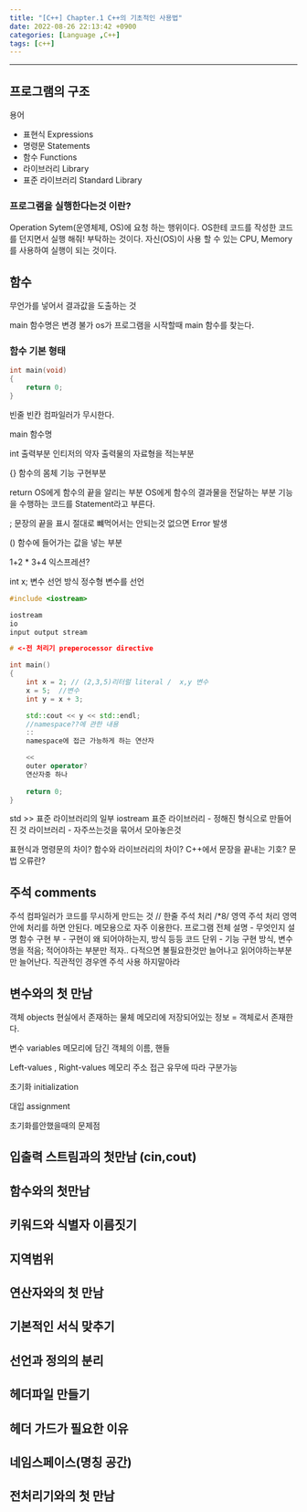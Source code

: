 ```yaml
---
title: "[C++] Chapter.1 C++의 기초적인 사용법"
date: 2022-08-26 22:13:42 +0900
categories: [Language ,C++]
tags: [c++]
---
```

<hr>

## 프로그램의 구조

용어
* 표현식 Expressions
* 명령문 Statements
* 함수 Functions
* 라이브러리 Library
* 표준 라이브러리 Standard Library


### 프로그램을 실행한다는것 이란?

Operation Sytem(운영체제, OS)에 요청 하는 행위이다.
OS한테 코드를 작성한 코드를 던지면서 실행 해줘! 부탁하는 것이다.
자신(OS)이 사용 할 수 있는 CPU, Memory를 사용하여 실행이 되는 것이다.

## 함수
무언가를 넣어서 결과값을 도출하는 것

main 함수명은 변경 불가
os가 프로그램을 시작할때 main 함수를 찾는다.

### 함수 기본 형태

```cpp
int main(void)
{
    return 0;
}
```
빈줄 빈칸 컴파일러가 무시한다.

main
함수명

int 
출력부분
인티저의 약자
출력물의 자료형을 적는부분

{}
함수의 몸체
기능 구현부분


return
OS에게 함수의 끝을 알리는 부분
OS에게 함수의 결과물을 전달하는 부분
기능을 수행하는 코드를 Statement라고 부른다.

;
문장의 끝을 표시
절대로 뺴먹어서는 안되는것
없으면 Error 발생

()
함수에 들어가는 값을 넣는 부분



1+2 * 3+4 익스프레션?

int x;
변수 선언 방식
정수형 변수를 선언

```cpp
#include <iostream>

iostream
io 
input output stream

# <-전 처리기 preperocessor directive

int main()
{
    int x = 2; // (2,3,5)리터럴 literal /  x,y 변수 
    x = 5;  //변수
    int y = x + 3;

    std::cout << y << std::endl;
    //namespace??에 관한 내용
    ::
    namespace에 접근 가능하게 하는 연산자

    <<
    outer operator?
    연산자중 하나
    
    return 0;
}
```

std >> 표준 라이브러리의 일부
iostream
표준 라이브러리 - 정해진 형식으로 만들어진 것
라이브러리 - 자주쓰는것을 묶어서 모아놓은것

표현식과 명령문의 차이?
함수와 라이브러리의 차이?
C++에서 문장을 끝내는 기호?
문법 오류란?

## 주석 comments

주석
컴파일러가 코드를 무시하게 만드는 것
//
한줄 주석 처리
/*8/
영역 주석 처리
영역 안에 처리를 하면 안된다.
메모용으로 자주 이용한다.
프로그램 전체 설명 - 무엇인지 설명
함수 구현 부 - 구현이 왜 되어야하는지, 방식 등등
코드 단위 - 기능 구현 방식, 변수명을 적음;
적어야하는 부분만 적자..
다적으면 불필요한것만 늘어나고 읽어야하는부분만 늘어난다.
직관적인 경우엔 주석 사용 하지말아라



## 변수와의 첫 만남
객체 objects
현실에서 존재하는 물체
메모리에 저장되어있는 정보 = 객체로서 존재한다.

변수 variables
메모리에 담긴 객체의 이름, 핸들

Left-values , Right-values
메모리 주소 접근 유무에 따라 구분가능

초기화 initialization


대입 assignment


초기화를안했을때의 문제점


## 입출력 스트림과의 첫만남 (cin,cout)

## 함수와의 첫만남

## 키워드와 식별자 이름짓기

## 지역범위

## 연산자와의 첫 만남

## 기본적인 서식 맞추기

## 선언과 정의의 분리

## 헤더파일 만들기

## 헤더 가드가 필요한 이유

## 네임스페이스(명칭 공간)

## 전처리기와의 첫 만남





